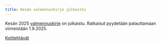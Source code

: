 ```yaml
---
title: Kesän valmennuskirje julkaistu
---
```


Kesän 2025 [valmennuskirje](https://drive.google.com/file/d/1n31uLdwv-wMprkZU_RO6QH_N9F4WIViV/view)
on julkaistu. Ratkaisut pyydetään palauttamaan viimeistään 1.9.2025.


[Kotitehtävät](/valmennus/)
